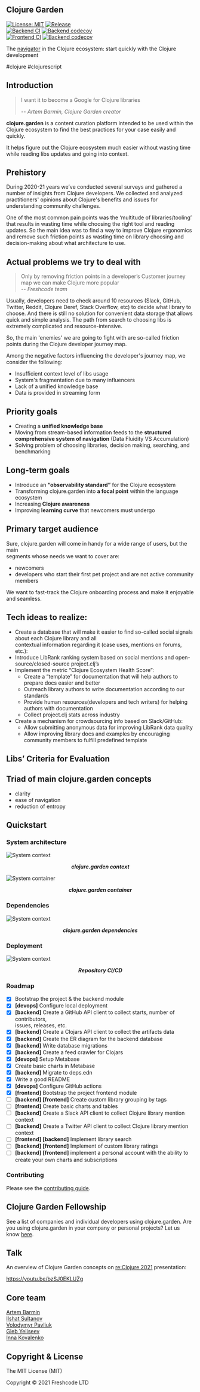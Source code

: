 ## Clojure Garden

[![License: MIT](https://img.shields.io/badge/License-MIT-yellow.svg)](https://opensource.org/licenses/MIT)
[![Release](https://img.shields.io/github/v/release/clojure-garden/clojure-garden.svg)](https://github.com/clojure-garden/clojure-garden/releases)  
[![Backend CI](https://github.com/clojure-garden/clojure-garden/actions/workflows/ci-backend.yml/badge.svg)](https://github.com/clojure-garden/clojure-garden/actions/workflows/ci-backend.yml)
[![Backend codecov](https://codecov.io/gh/clojure-garden/clojure-garden/branch/master/graph/badge.svg?token=TS0K0R8M1V&flag=backend)](https://codecov.io/gh/clojure-garden/clojure-garden)  
[![Frontend CI](https://github.com/clojure-garden/clojure-garden/actions/workflows/ci-frontend.yml/badge.svg)](https://github.com/clojure-garden/clojure-garden/actions/workflows/ci-frontend.yml)
[![Backend codecov](https://codecov.io/gh/clojure-garden/clojure-garden/branch/master/graph/badge.svg?token=TS0K0R8M1V&flag=frontend)](https://codecov.io/gh/clojure-garden/clojure-garden)

The [navigator](https://clojure.garden) in the Clojure ecosystem: start quickly with the Clojure development

\#clojure \#clojurescript


## Introduction

> I want it to become a Google for Clojure libraries
> 
> -- <cite>Artem Barmin, Clojure Garden creator</cite>

**clojure.garden** is a content curation platform intended to be used within the Clojure ecosystem to find the best practices 
for your case easily and quickly.

It helps figure out the Clojure ecosystem much easier without wasting time
while reading libs updates and going into context.


## Prehistory

During 2020-21 years we’ve conducted several surveys and gathered a number of insights from Clojure developers. We collected and 
analyzed practitioners' opinions about Clojure's benefits and issues for understanding community challenges.

One of the most common pain points was the ‘multitude of libraries/tooling’ that results in wasting time while choosing the right 
tool and reading updates. So the main idea was to find a way to improve Clojure ergonomics and remove such friction points as 
wasting time on library choosing and decision-making about what architecture to use.


## Actual problems we try to deal with

> Only by removing friction points in a developer’s Customer journey   
> map we can make Clojure more popular  
-- <cite>Freshcode team</cite>

Usually, developers need to check around 10 resources (Slack, GitHub, Twitter, Reddit, Clojure Deref, Stack Overflow, etc) to 
decide what library to choose. And there is still no solution for convenient data storage that allows quick and simple analysis. 
The path from search to choosing libs is extremely complicated and resource-intensive.

So, the main 'enemies' we are going to fight with are so-called friction points during the Clojure developer journey map.

Among the negative factors influencing the developer's journey map, we consider the following:

- Insufficient context level of libs usage
- System's fragmentation due to many influencers
- Lack of a unified knowledge base
- Data is provided in streaming form


## Priority goals

- Creating a **unified knowledge base**
- Moving from stream-based information feeds to the **structured  
  comprehensive system of navigation** (Data Fluidity VS Accumulation)
- Solving problem of choosing libraries, decision making, searching, and benchmarking


## Long-term goals

- Introduce an **“observability standard”** for the Clojure ecosystem
- Transforming clojure.garden into **a focal point** within the language ecosystem
- Increasing **Clojure awareness**
- Improving **learning curve** that newcomers must undergo


## Primary target audience

Sure, clojure.garden will come in handy for a wide range of users, but the main  
segments whose needs we want to cover are:

- newcomers
- developers who start their first pet project and are not active community members

We want to fast-track the Clojure onboarding process and make it enjoyable and seamless.


## Tech ideas to realize:

* Create a database that will make it easier to find so-called social signals about each Clojure library and all  
  contextual information regarding it (case uses, mentions on forums, etc.):
* Introduce LibRank ranking system based on social mentions and open-source/closed-source project.clj’s
* Implement the metric “Clojure Ecosystem Health Score”:
  - Create a “template” for documentation that will help authors to prepare docs easier and better
  - Outreach library authors to write documentation according to our standards
  - Provide human resources(developers and tech writers) for helping authors with documentation
  - Collect project.clj stats across industry
* Create a mechanism for crowdsourcing info based on Slack/GitHub:
  - Allow submitting anonymous data for improving LibRank data quality
  - Allow improving library docs and examples by encouraging community members to fulfill predefined template


## Libs’ Criteria for Evaluation


## Triad of main clojure.garden concepts

- clarity
- ease of navigation
- reduction of entropy


## Quickstart

### System architecture

<img alt="System context" src="diagrams/system/clojure-garden-system-context.drawio.png" title="System context"/>
<p align="center"><strong><em>clojure.garden context</em></strong></p>  

<img alt="System container" src="diagrams/system/clojure-garden-system-container.drawio.png" title="System container"/>
<p align="center"><strong><em>clojure.garden container</em></strong></p>

### Dependencies

<img alt="System context" src="diagrams/system/clojure-garden-deps-mindmap.png" title="clojure.garden dependencies"/>
<p align="center"><strong><em>clojure.garden dependencies</em></strong></p>  

### Deployment

<img alt="System context" src="diagrams/deployment/cicd-mindmap.png" title="Repository CI/CD"/>
<p align="center"><strong><em>Repository CI/CD</em></strong></p> 

### Roadmap

- [x] Bootstrap the project & the backend module
- [x] **\[devops\]** Configure local deployment
- [x] **\[backend\]** Create a GitHub API client to collect starts, number of contributors,  
      issues, releases, etc.
- [x] **\[backend\]** Create a Clojars API client to collect the artifacts data
- [x] **\[backend\]** Create the ER diagram for the backend database
- [x] **\[backend\]** Write database migrations
- [x] **\[backend\]** Create a feed crawler for Clojars
- [x] **\[devops\]** Setup Metabase
- [x] Create basic charts in Metabase
- [x] **\[backend\]** Migrate to deps.edn
- [x] Write a good README
- [x] **\[devops\]** Configure GitHub actions
- [x] **\[frontend\]** Bootstrap the project frontend module
- [ ] **\[backend\]** **\[frontend\]** Create custom library grouping by tags
- [ ] **\[frontend\]** Create basic charts and tables
- [ ] **\[backend\]** Create a Slack API client to collect Clojure library mention context
- [ ] **\[backend\]** Create a Twitter API client to collect Clojure library mention context
- [ ] **\[frontend\]** **\[backend\]** Implement library search
- [ ] **\[backend\]** **\[frontend\]** Implement of custom library ratings
- [ ] **\[backend\]** **\[frontend\]** implement a personal account with the ability to create your own charts and subscriptions

### Contributing

Please see the [contributing guide](CONTRIBUTING.md).


## Clojure Garden Fellowship

See a list of companies and individual developers using clojure.garden.
Are you using clojure.garden in your company or personal projects? Let us know [here](https://freshcodeit.com/contact).

## Talk

An overview of Сlojure Garden concepts on [re:Clojure 2021](https://www.reclojure.org/) presentation:

https://youtu.be/bzSJ0EKLUZg

## Core team

[Artem Barmin](https://github.com/artem-barmin-dev)  
[Ilshat Sultanov](https://github.com/just-sultanov)  
[Volodymyr Pavliuk](https://github.com/volodymyrpavliuk)  
[Gleb Yeliseev](https://github.com/devleifr)  
[Inna Kovalenko](https://github.com/innakovalenko)

## Copyright & License

The MIT License (MIT)

Copyright © 2021 Freshcode LTD
